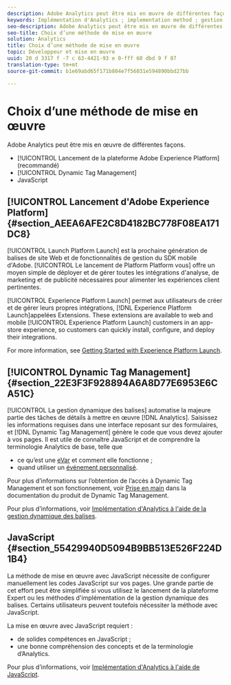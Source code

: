 ```yaml
---
description: Adobe Analytics peut être mis en œuvre de différentes façons.
keywords: Implémentation d'Analytics ; implementation method ; gestion dynamique des balises ; dtm ; javascript
seo-description: Adobe Analytics peut être mis en œuvre de différentes façons.
seo-title: Choix d’une méthode de mise en œuvre
solution: Analytics
title: Choix d’une méthode de mise en œuvre
topic: Développeur et mise en œuvre
uuid: 20 d 3317 f -7 c 63-4421-93 e 0-fff 60 dbd 9 f 87
translation-type: tm+mt
source-git-commit: b1e69abd65f171b804e7f56031e594890bbd27bb

---
```



# Choix d’une méthode de mise en œuvre

Adobe Analytics peut être mis en œuvre de différentes façons.

* [!UICONTROL Lancement de la plateforme Adobe Experience Platform] (recommandé)
* [!UICONTROL Dynamic Tag Management]
* JavaScript

## [!UICONTROL Lancement d'Adobe Experience Platform]{#section_AEEA6AFE2C8D4182BC778F08EA171DC8}

[!UICONTROL Launch Platform Launch] est la prochaine génération de balises de site Web et de fonctionnalités de gestion du SDK mobile d'Adobe. [!UICONTROL Le lancement de Platform Platform vous] offre un moyen simple de déployer et de gérer toutes les intégrations d'analyse, de marketing et de publicité nécessaires pour alimenter les expériences client pertinentes.

[!UICONTROL Experience Platform Launch] permet aux utilisateurs de créer et de gérer leurs propres intégrations, [!DNL Experience Platform Launch]appelées Extensions. These extensions are available to web and mobile [!UICONTROL Experience Platform Launch] customers in an app-store experience, so customers can quickly install, configure, and deploy their integrations.

For more information, see [Getting Started with Experience Platform Launch](https://docs.adobelaunch.com/getting-started).

## [!UICONTROL Dynamic Tag Management] {#section_22E3F3F928894A6A8D77E6953E6CA51C}

[!UICONTROL La gestion dynamique des balises] automatise la majeure partie des tâches de détails à mettre en œuvre [!DNL Analytics]. Saisissez les informations requises dans une interface reposant sur des formulaires, et [!DNL Dynamic Tag Management] génère le code que vous devez ajouter à vos pages.
Il est utile de connaître JavaScript et de comprendre la terminologie Analytics de base, telle que

* ce qu’est une [eVar](https://marketing.adobe.com/resources/help/en_US/reference/conversion_var_admin.html) et comment elle fonctionne ;
* quand utiliser un [événement personnalisé](../../implement/analytics-terminology-basics/c-props-evars/event-custom.md#concept_CDA3C98C85B24A71B4B5C71F24BF918F).

Pour plus d’informations sur l’obtention de l’accès à Dynamic Tag Management et son fonctionnement, voir [Prise en main](https://marketing.adobe.com/resources/help/en_US/dtm/get_started.html) dans la documentation du produit de Dynamic Tag Management.

Pour plus d’informations, voir [Implémentation d'Analytics à l'aide de la gestion dynamique des balises](../../implement/c-implement-with-dtm/dtm-implementation-overview.md).

## JavaScript {#section_55429940D5094B9BB513E526F224D1B4}

La méthode de mise en œuvre avec JavaScript nécessite de configurer manuellement les codes JavaScript sur vos pages. Une grande partie de cet effort peut être simplifiée si vous utilisez le lancement de la plateforme Expert ou les méthodes d'implémentation de la gestion dynamique des balises. Certains utilisateurs peuvent toutefois nécessiter la méthode avec JavaScript.

La mise en œuvre avec JavaScript requiert :

* de solides compétences en JavaScript ;
* une bonne compréhension des concepts et de la terminologie d’Analytics.

Pour plus d’informations, voir [Implémentation d'Analytics à l'aide de JavaScript](../../implement/js-implementation/javascript-implementation-overview.md).
